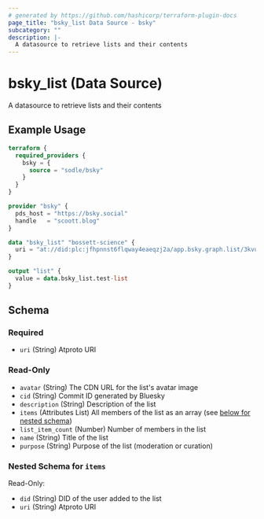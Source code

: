 ```yaml
---
# generated by https://github.com/hashicorp/terraform-plugin-docs
page_title: "bsky_list Data Source - bsky"
subcategory: ""
description: |-
  A datasource to retrieve lists and their contents
---
```


# bsky_list (Data Source)

A datasource to retrieve lists and their contents

## Example Usage

```terraform
terraform {
  required_providers {
    bsky = {
      source = "sodle/bsky"
    }
  }
}

provider "bsky" {
  pds_host = "https://bsky.social"
  handle   = "scoott.blog"
}

data "bsky_list" "bossett-science" {
  uri = "at://did:plc:jfhpnnst6flqway4eaeqzj2a/app.bsky.graph.list/3kvu7ygdzxr24"
}

output "list" {
  value = data.bsky_list.test-list
}
```

<!-- schema generated by tfplugindocs -->
## Schema

### Required

- `uri` (String) Atproto URI

### Read-Only

- `avatar` (String) The CDN URL for the list's avatar image
- `cid` (String) Commit ID generated by Bluesky
- `description` (String) Description of the list
- `items` (Attributes List) All members of the list as an array (see [below for nested schema](#nestedatt--items))
- `list_item_count` (Number) Number of members in the list
- `name` (String) Title of the list
- `purpose` (String) Purpose of the list (moderation or curation)

<a id="nestedatt--items"></a>
### Nested Schema for `items`

Read-Only:

- `did` (String) DID of the user added to the list
- `uri` (String) Atproto URI
